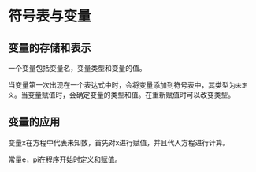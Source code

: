# 符号表与变量

## 变量的存储和表示

一个变量包括变量名，变量类型和变量的值。

当变量第一次出现在一个表达式中时，会将变量添加到符号表中，其类型为`未定义`。当变量赋值时，会确定变量的类型和值。在重新赋值时可以改变类型。

## 变量的应用

变量x在方程中代表未知数，首先对x进行赋值，并且代入方程进行计算。

常量e，pi在程序开始时定义和赋值。
